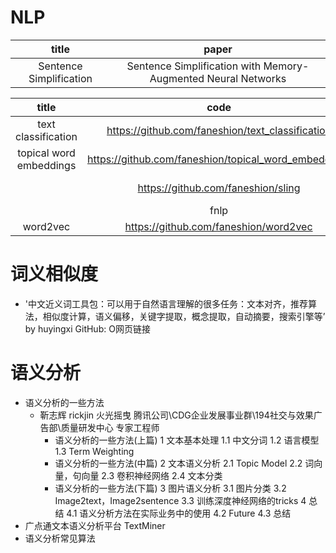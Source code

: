 # NLP

| title | paper | 
| :-: | :-: |
| Sentence Simplification | Sentence Simplification with Memory-Augmented Neural Networks |

| title | code | des |
| :-: | :-: | :-: |
| text classification | https://github.com/faneshion/text_classification | all kinds of text classificaiton models |
| topical word embeddings | https://github.com/faneshion/topical_word_embeddings | A demo code for topical word embedding |
| | https://github.com/faneshion/sling | SLING - A natural language frame semantics parser |
| | fnlp | https://github.com/FudanNLP/fnlp |
| word2vec | https://github.com/faneshion/word2vec | |


# 词义相似度
* '中文近义词工具包：可以用于自然语言理解的很多任务：文本对齐，推荐算法，相似度计算，语义偏移，关键字提取，概念提取，自动摘要，搜索引擎等’ by huyingxi GitHub: O网页链接

# 语义分析
* 语义分析的一些方法
    * 靳志辉 rickjin 火光摇曳 腾讯公司\CDG企业发展事业群\194社交与效果广告部\质量研发中心 专家工程师
        * 语义分析的一些方法(上篇)
            1 文本基本处理
            1.1 中文分词
            1.2 语言模型
            1.3 Term Weighting
        * 语义分析的一些方法(中篇)
            2 文本语义分析
            2.1 Topic Model
            2.2 词向量，句向量
            2.3 卷积神经网络
            2.4 文本分类
        * 语义分析的一些方法(下篇)
            3 图片语义分析
            3.1 图片分类
            3.2 Image2text，Image2sentence
            3.3 训练深度神经网络的tricks
            4 总结
            4.1 语义分析方法在实际业务中的使用
            4.2 Future
            4.3 总结
* 广点通文本语义分析平台 TextMiner
* 语义分析常见算法
